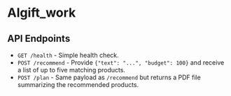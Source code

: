 # AIgift_work

## API Endpoints

- `GET /health` - Simple health check.
- `POST /recommend` - Provide `{"text": "...", "budget": 100}` and receive a list of up to five matching products.
- `POST /plan` - Same payload as `/recommend` but returns a PDF file summarizing the recommended products.
